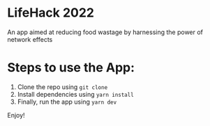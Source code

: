 # LifeHack 2022
An app aimed at reducing food wastage by harnessing the power of network effects


# Steps to use the App:
1. Clone the repo using `git clone`
2. Install dependencies using `yarn install`
3. Finally, run the app using `yarn dev`


Enjoy!
